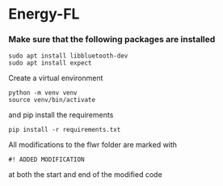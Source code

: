 # Energy-FL

### Make sure that the following packages are installed 

```
sudo apt install libbluetooth-dev
sudo apt install expect
```

Create a virtual environment

```
python -m venv venv
source venv/bin/activate
```

and pip install the requirements

```
pip install -r requirements.txt
```

All modifications to the flwr folder are marked with 

```
#! ADDED MODIFICATION
```

at both the start and end of the modified code